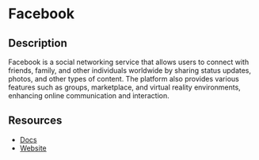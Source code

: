 # Facebook

## Description
Facebook is a social networking service that allows users to connect with friends, family, and other individuals worldwide by sharing status updates, photos, and other types of content. The platform also provides various features such as groups, marketplace, and virtual reality environments, enhancing online communication and interaction.

## Resources
* [Docs](https://developers.facebook.com/docs/)
* [Website](facebook.com)